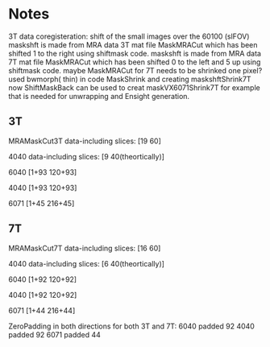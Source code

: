 # Notes

3T data coregisteration: shift of the small images over the 60100 (slFOV)
maskshft is made from MRA data 3T mat file MaskMRACut  which has been shifted 1 to the right using shiftmask code.
maskshft is made from MRA data 7T mat file MaskMRACut  which has been shifted 0 to the left and 5 up using shiftmask code.
maybe MaskMRACut for 7T needs to be shrinked one pixel? used bwmorph( thin) in code MaskShrink and creating maskshftShrink7T
now ShiftMaskBack can be used to creat maskVX6071Shrink7T for example that is needed for unwrapping and Ensight generation.

## 3T
MRAMaskCut3T data-including slices: [19 60]

4040  data-including slices: [9 40(theortically)]


6040 [1+93 120+93]

4040 [1+93 120+93]

6071 [1+45 216+45]

## 7T
MRAMaskCut7T data-including slices: [16 60]

4040  data-including slices: [6 40(theortically)]


6040 [1+92 120+92]

4040 [1+92 120+92]

6071 [1+44 216+44]

ZeroPadding in both directions for both 3T and 7T: 
6040 padded 92
4040 padded 92 
6071 padded 44 


